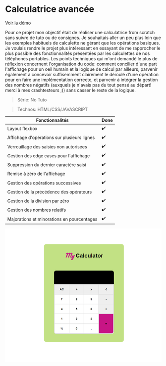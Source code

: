 # Calculatrice avancée

[Voir la démo](https://virginiebouvarel.github.io/calculator/)

Pour ce projet mon objectif était de réaliser une calculatrice from scratch sans suivre de tuto ou de consignes. 
Je souhaitais aller un peu plus loin que les exemples habituels de calculette ne gérant que les opérations basiques. 
Je voulais rendre le projet plus intéressant en essayant de me rapprocher le plus possible des fonctionnalités présentées par les calculettes de nos téléphones portables.
Les points techniques qui m'ont demandé le plus de réflexion concernent l'organisation du code: comment concilier d'une part l'affichage pour un oeil humain et la logique de calcul par ailleurs, parvenir également à concevoir suffisemment clairement le déroulé d'une opération pour en faire une implémentation correcte, et parvenir à intégrer la gestion des nombres négatifs (auxquels je n'avais pas du tout pensé au départ! merci à mes crashtesteurs ;)) sans casser le reste de la logique.

> Série: No Tuto

> Technos: HTML/CSS/JAVASCRIPT


Fonctionnalités | Done
----------------|------
Layout flexbox |✔️
Affichage d'opérations sur plusieurs lignes | ✔️
Verrouillage des saisies non autorisées | ✔️
Gestion des edge cases pour l'affichage | ✔️
Suppression du dernier caractère saisi | ✔️
Remise à zéro de l'affichage | ✔️
Gestion des opérations successives | ✔️
Gestion de la précédence des opérateurs | ✔️
Gestion de la division par zéro | ✔️
Gestion des nombres relatifs | ✔️
Majorations et minorations en pourcentages | ✔️


![Design preview for this project ](./src/preview.png)





